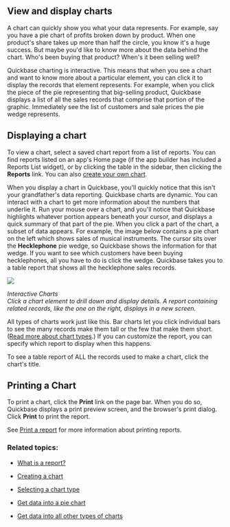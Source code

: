 ## View and display charts

A chart can quickly show you what your data represents. For example, say you have a pie chart of profits broken down by product. When one product's share takes up more than half the circle, you know it's a huge success. But maybe you'd like to know more about the data behind the chart. Who's been buying that product? When's it been selling well?

Quickbase charting is interactive. This means that when you see a chart and want to know more about a particular element, you can click it to display the records that element represents. For example, when you click the piece of the pie representing that big-selling product, Quickbase displays a list of all the sales records that comprise that portion of the graphic. Immediately see the list of customers and sale prices the pie wedge represents.

## Displaying a chart

To view a chart, select a saved chart report from a list of reports. You can find reports listed on an app's Home page (if the app builder has included a Reports List widget), or by clicking the table in the sidebar, then clicking the **Reports** link. You can also [create your own chart](https://helpv2.quickbase.com/hc/en-us/articles/4570305496084-Creating-chart-reports-).

When you display a chart in Quickbase, you'll quickly notice that this isn't your grandfather's data reporting. Quickbase charts are dynamic. You can interact with a chart to get more information about the numbers that underlie it. Run your mouse over a chart, and you'll notice that Quickbase highlights whatever portion appears beneath your cursor, and displays a quick summary of that part of the pie. When you click a part of the chart, a subset of data appears. For example, the image below contains a pie chart on the left which shows sales of musical instruments. The cursor sits over the **Hecklephone** pie wedge, so Quickbase shows the information for that wedge. If you want to see which customers have been buying hecklephones, all you have to do is click the wedge. Quickbase takes you to a table report that shows all the hecklephone sales records.

![](https://helpv2.quickbase.com/hc/article_attachments/4572847942548)

_Interactive Charts  
Click a chart element to drill down and display details. A report containing related records, like the one on the right, displays in a new screen._

All types of charts work just like this. Bar charts let you click individual bars to see the many records make them tall or the few that make them short. ([Read more about chart types](https://helpv2.quickbase.com/hc/en-us/articles/4570361263636-Select-a-Chart-Type-).) If you can customize the report, you can specify which report to display when this happens.

To see a table report of ALL the records used to make a chart, click the chart's title.

## Printing a Chart

To print a chart, click the **Print** link on the page bar. When you do so, Quickbase displays a print preview screen, and the browser's print dialog. Click **Print** to print the report.

See [Print a report](https://helpv2.quickbase.com/hc/en-us/articles/4570278575124-Print-a-Report-) for more information about printing reports.

### Related topics:

-   [What is a report?](https://helpv2.quickbase.com/hc/en-us/articles/4570317429908-About-reports-and-charts-)
    
-   [Creating a chart](https://helpv2.quickbase.com/hc/en-us/articles/4570305496084-Creating-chart-reports-)
    
-   [Selecting a chart type](https://helpv2.quickbase.com/hc/en-us/articles/4570361263636-Select-a-Chart-Type-)
    
-   [Get data into a pie chart](https://helpv2.quickbase.com/hc/en-us/articles/4570305029140-Get-Data-into-a-Pie-Chart-)
    
-   [Get data into all other types of charts](https://helpv2.quickbase.com/hc/en-us/articles/4570300330644-Get-Data-into-Bar-Line-and-Area-Charts-)
